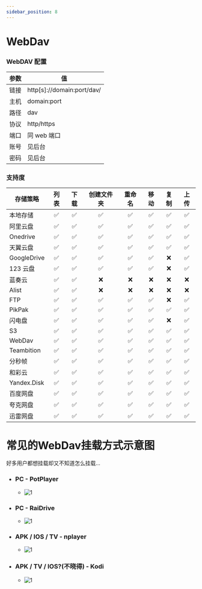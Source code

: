 ```yaml
---
sidebar_position: 8
---
```


# WebDav

### WebDAV 配置

| 参数 | 值                         |
| ---- | -------------------------- |
| 链接 | http[s]://domain:port/dav/ |
| 主机 | domain:port                |
| 路径 | dav                        |
| 协议 | http/https                 |
| 端口 | 同 web 端口                |
| 账号 | 见后台                     |
| 密码 | 见后台                     |

### 支持度

| 存储策略    | 列表 | 下载 | 创建文件夹 | 重命名 | 移动 | 复制 | 上传 |
| ----------- | :--: | :--: | :--------: | :----: | :--: | :--: | :--: |
| 本地存储    |  ✅  |  ✅  |     ✅     |   ✅   |  ✅  |  ✅  |  ✅  |
| 阿里云盘    |  ✅  |  ✅  |     ✅     |   ✅   |  ✅  |  ✅  |  ✅  |
| Onedrive    |  ✅  |  ✅  |     ✅     |   ✅   |  ✅  |  ✅  |  ✅  |
| 天翼云盘    |  ✅  |  ✅  |     ✅     |   ✅   |  ✅  |  ✅  |  ✅  |
| GoogleDrive |  ✅  |  ✅  |     ✅     |   ✅   |  ✅  |  ❌  |  ✅  |
| 123 云盘    |  ✅  |  ✅  |     ✅     |   ✅   |  ✅  |  ❌  |  ✅  |
| 蓝奏云      |  ✅  |  ✅  |     ❌     |   ❌   |  ❌  |  ❌  |  ❌  |
| Alist       |  ✅  |  ✅  |     ❌     |   ❌   |  ❌  |  ❌  |  ❌  |
| FTP         |  ✅  |  ✅  |     ✅     |   ✅   |  ✅  |  ❌  |  ✅  |
| PikPak      |  ✅  |  ✅  |     ✅     |   ✅   |  ✅  |  ✅  |  ✅  |
| 闪电盘      |  ✅  |  ✅  |     ✅     |   ✅   |  ✅  |  ❌  |  ✅  |
| S3          |  ✅  |  ✅  |     ✅     |   ✅   |  ✅  |  ✅  |  ✅  |
| WebDav      |  ✅  |  ✅  |     ✅     |   ✅   |  ✅  |  ✅  |  ✅  |
| Teambition  |  ✅  |  ✅  |     ✅     |   ✅   |  ✅  |  ✅  |  ✅  |
| 分秒帧      |  ✅  |  ✅  |     ✅     |   ✅   |  ✅  |  ✅  |  ✅  |
| 和彩云      |  ✅  |  ✅  |     ✅     |   ✅   |  ✅  |  ✅  |  ✅  |
| Yandex.Disk |  ✅  |  ✅  |     ✅     |   ✅   |  ✅  |  ✅  |  ✅  |
| 百度网盘    |  ✅  |  ✅  |     ✅     |   ✅   |  ✅  |  ✅  |  ✅  |
| 夸克网盘    |  ✅  |  ✅  |     ✅     |   ✅   |  ✅  |  ✅  |  ✅  |
| 迅雷网盘    |  ✅  |  ✅  |     ✅     |   ✅   |  ✅  |  ✅  |  ✅  |







# 常见的WebDav挂载方式示意图

好多用户都想挂载却又不知道怎么挂载...

- ### PC - PotPlayer

  - ![1](/img/driver/webdav/PotPlayer-1.png)

- ### PC - RaiDrive

  - ![1](/img/driver/webdav/RaiDrive-1.png)

- ### APK / IOS / TV - nplayer

  - ![1](/img/driver/webdav/nplayer-1.jpg)

- ### APK / TV / IOS?(不晓得) - Kodi

  - ![1](/img/driver/webdav/Kodi-1.png)



